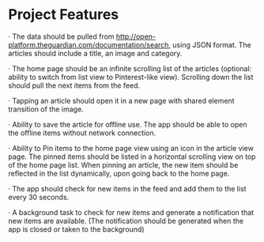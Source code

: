 # Project Features

·  The data should be pulled from http://open-platform.theguardian.com/documentation/search, using JSON format. The articles should include a title, an image and category.

·  The home page should be an infinite scrolling list of the articles (optional: ability to switch from list view to Pinterest-like view). Scrolling down the list should pull the next items from the feed.

·  Tapping an article should open it in a new page with shared element transition of the image.

·  Ability to save the article for offline use. The app should be able to open the offline items without network connection.

·  Ability to Pin items to the home page view using an icon in the article view page. The pinned items should be listed in a horizontal scrolling view on top of the home page list. When pinning an article, the new item should be reflected in the list dynamically, upon going back to the home page.

·  The app should check for new items in the feed and add them to the list every 30 seconds.

·  A background task to check for new items and generate a notification that new items are available. (The notification should be generated when the app is closed or taken to the background)